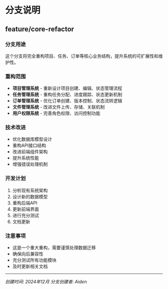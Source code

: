 # 分支说明

## feature/core-refactor

### 分支用途
这个分支将完全重构项目、任务、订单等核心业务结构，提升系统的可扩展性和维护性。

### 重构范围
- **项目管理系统** - 重新设计项目创建、编辑、状态管理流程
- **任务管理系统** - 重构任务分配、进度跟踪、状态更新机制
- **订单管理系统** - 优化订单创建、版本控制、状态流转逻辑
- **文件管理系统** - 改进文件上传、存储、关联机制
- **用户权限系统** - 完善角色权限、访问控制功能

### 技术改进
- 优化数据库模型设计
- 重构API接口结构
- 改进前端组件架构
- 提升系统性能
- 增强错误处理机制

### 开发计划
1. 分析现有系统架构
2. 设计新的数据模型
3. 重构后端API
4. 更新前端界面
5. 进行充分测试
6. 文档更新

### 注意事项
- 这是一个重大重构，需要谨慎处理数据迁移
- 确保向后兼容性
- 充分测试所有功能模块
- 及时更新相关文档

---
*创建时间: 2024年12月*
*分支创建者: Aiden* 